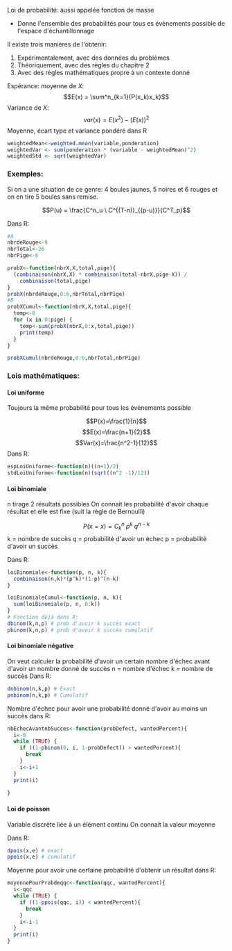 Loi de probabilité: aussi appelée fonction de masse
* Donne l'ensemble des probabilités pour tous es évènements possible de l'espace d'échantillonnage

Il existe trois manières de l'obtenir:
1. Expérimentalement, avec des données du problèmes
2. Théoriquement, avec des règles du chapitre 2
3. Avec des règles mathématiques propre à un contexte donné

Espérance: moyenne de $X$: $$E(x) = \sum^n_{k=1}{P(x_k)x_k}$$
Variance de $X$: $$var(x) = E(x^2) - \left( E(x) \right)^2$$
Moyenne, écart type et variance pondéré dans R
```r
weightedMean<-weighted.mean(variable,ponderation)
weightedVar <- sum(ponderation * (variable - weightedMean)^2)
weightedStd <- sqrt(weightedVar)
```

### Exemples:
Si on a une situation de ce genre: 4 boules jaunes, 5 noires et 6 rouges et on en tire 5 boules sans remise.

$$P(u) = \frac{C^n_u \ C^{(T-n)}_{(p-u)}}{C^T_p}$$

Dans R:
```r
#A
nbrdeRouge<-9
nbrTotal<-26
nbrPige<-6

probX<-function(nbrX,X,total,pige){
  (combinaison(nbrX,X) * combinaison(total-nbrX,pige-X)) / 
    combinaison(total,pige)
}
probX(nbrdeRouge,0:6,nbrTotal,nbrPige)
#B
probXCumul<-function(nbrX,X,total,pige){
  temp<-0
  for (x in 0:pige) {
    temp<-sum(probX(nbrX,0:x,total,pige))
    print(temp)
  }
}

probXCumul(nbrdeRouge,0:6,nbrTotal,nbrPige)

```

### Lois mathématiques:

#### Loi uniforme
Toujours la même probabilité pour tous les évènements possible

$$P(x)=\frac{1}{n}$$
$$E(x)=\frac{n+1}{2}$$
$$Var(x)=\frac{n^2-1}{12}$$
Dans R:
```r
espLoiUniforme<-function(n)((n+1)/2)
stdLoiUniforme<-function(n)(sqrt((n^2 -1)/12))
```
#### Loi binomiale
n tirage
2 résultats possibles
On connait les probabilité d'avoir chaque résultat et elle est fixe (suit la règle de Bernoulli)

$$P(x=x)=C^n_k \ p^k \ q^{n-k}$$
k = nombre de succès
q = probabilité d'avoir un échec
p = probabilité d'avoir un succès

Dans R:
```r
loiBinomiale<-function(p, n, k){
  combinaison(n,k)*(p^k)*(1-p)^(n-k)
}

loiBinomialeCumul<-function(p, n, k){
  sum(loiBinomiale(p, n, 0:k))
}
# Fonction déjà dans R:
dbinom(k,n,p) # prob d'avoir k succès exact
pbinom(k,n,p) # prob d'avoir k succès cumulatif
```
#### Loi binomiale négative
On veut calculer la probabilité d'avoir un certain nombre d'échec avant d'avoir un nombre donné de succès
n = nombre d'échec
k = nombre de succès
Dans R:
```r
dnbinom(n,k,p) # Exact
pnbinom(n,k,p) # Cumulatif
```
Nombre d'échec pour avoir une probabilité donné d'avoir au moins un succès dans R:
```r
nbEchecAvantnbSucces<-function(probDefect, wantedPercent){
  i<-0
  while (TRUE) {
    if ((1-pbinom(0, i, 1-probDefect)) > wantedPercent){
      break
    }
    i<-i+1
  }
  print(i)
  
}
```

#### Loi de poisson
Variable discrète liée à un élément continu
On connait la valeur moyenne

Dans R:
```r
dpois(x,e) # exact
ppois(x,e) # cumulatif
```

Moyenne pour avoir une certaine probabilité d'obtenir un résultat dans R:
```r
moyennePourProbdeqqc<-function(qqc, wantedPercent){
  i<-qqc
  while (TRUE) {
    if ((1-ppois(qqc, i)) < wantedPercent){
      break
    }
    i<-i-1
  }
  print(i)
}
```